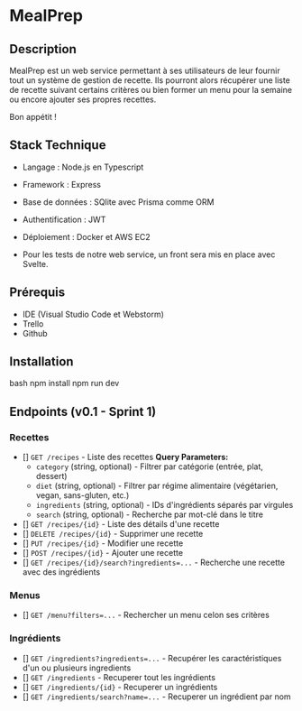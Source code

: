 # MealPrep

## Description

MealPrep est un web service permettant à ses utilisateurs de leur fournir tout un système de gestion de recette. Ils pourront alors récupérer une liste de recette suivant certains critères ou bien former un menu pour la semaine ou encore ajouter ses propres recettes.

Bon appétit !

## Stack Technique

- Langage : Node.js en Typescript
- Framework : Express
- Base de données : SQlite avec Prisma comme ORM
- Authentification : JWT
- Déploiement : Docker et AWS EC2

- Pour les tests de notre web service, un front sera mis en place avec Svelte.

## Prérequis

- IDE (Visual Studio Code et Webstorm)
- Trello
- Github

## Installation
bash
npm install
npm run dev

## Endpoints (v0.1 - Sprint 1)

### Recettes 
- []  `GET /recipes` - Liste des recettes
  **Query Parameters:**
    - `category` (string, optional) - Filtrer par catégorie (entrée, plat, dessert)
    - `diet` (string, optional) - Filtrer par régime alimentaire (végétarien, vegan, sans-gluten, etc.)
    - `ingredients` (string, optional) - IDs d'ingrédients séparés par virgules
    - `search` (string, optional) - Recherche par mot-clé dans le titre
- []  `GET /recipes/{id}` - Liste des détails d'une recette
- []  `DELETE /recipes/{id}` - Supprimer une recette
- []  `PUT /recipes/{id}` - Modifier une recette
- []  `POST /recipes/{id}` - Ajouter une recette
- []  `GET /recipes/{id}/search?ingredients=...` - Recherche une recette avec des ingrédients

### Menus
- []  `GET /menu?filters=...` - Rechercher un menu celon ses critères

### Ingrédients
- []  `GET /ingredients?ingredients=...` - Recupérer les caractéristiques d'un ou plusieurs ingredients
- []  `GET /ingredients` - Recuperer tout les ingrédients
- []  `GET /ingredients/{id}` - Recuperer un ingrédients
- []  `GET /ingredients/search?name=...` - Recuperer un ingrédient par nom
